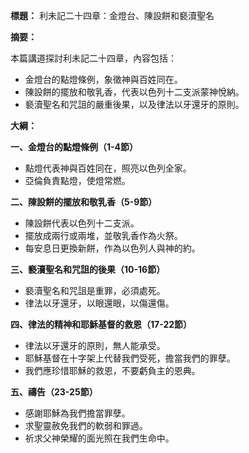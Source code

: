 **標題：** 利未記二十四章：金燈台、陳設餅和褻瀆聖名

**摘要：**

本篇講道探討利未記二十四章，內容包括：

* 金燈台的點燈條例，象徵神與百姓同在。
* 陳設餅的擺放和敬乳香，代表以色列十二支派蒙神悅納。
* 褻瀆聖名和咒詛的嚴重後果，以及律法以牙還牙的原則。

**大綱：**

**一、金燈台的點燈條例（1-4節）**
* 點燈代表神與百姓同在，照亮以色列全家。
* 亞倫負責點燈，使燈常燃。

**二、陳設餅的擺放和敬乳香（5-9節）**
* 陳設餅代表以色列十二支派。
* 擺放成兩行或兩堆，並敬乳香作為火祭。
* 每安息日更換新餅，作為以色列人與神的約。

**三、褻瀆聖名和咒詛的後果（10-16節）**
* 褻瀆聖名和咒詛是重罪，必須處死。
* 律法以牙還牙，以眼還眼，以傷還傷。

**四、律法的精神和耶穌基督的救恩（17-22節）**
* 律法以牙還牙的原則，無人能承受。
* 耶穌基督在十字架上代替我們受死，擔當我們的罪孽。
* 我們應珍惜耶穌的救恩，不要虧負主的恩典。

**五、禱告（23-25節）**
* 感謝耶穌為我們擔當罪孽。
* 求聖靈赦免我們的軟弱和罪過。
* 祈求父神榮耀的面光照在我們生命中。